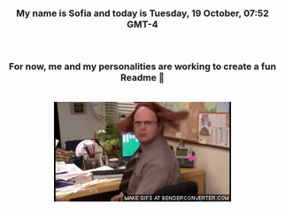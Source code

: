 


<div align="center">
<h3 >My name is Sofia and today is Tuesday, 19 October, 07:52 GMT-4</h3><br>
<h3 >For now, me and my personalities are working to create a fun Readme 👋
</h3><br>
<img src='img/dwight.gif' alt='working...'/>
</div>
